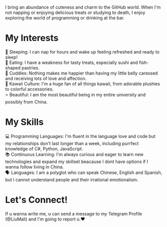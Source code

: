 I bring an abundance of cuteness and charm to the GitHub world. When I'm not napping or enjoying delicious treats or studying to death, I enjoy exploring the world of programming or drinking at the bar.

# My Interests
🌸 Sleeping: I can nap for hours and wake up feeling refreshed and ready to sleep!<br>
🍣 Eating: I have a weakness for tasty treats, especially sushi and fish-shaped pastries.<br>
💖 Cuddles: Nothing makes me happier than having my little belly caressed and receiving lots of love and affection.<br>
🌈 Kawaii Culture: I'm a huge fan of all things kawaii, from adorable plushies to colorful accessories.<br>
⭐ Beautiful: I am the most beautiful being in my entire university and possibly from China.<br>

# My Skills
💻 Programming Languages: I'm fluent in the language love and code but my relationships don't last longer than a week, including purrfect knowledge of C#, Python, JavaScript.<br>
📚 Continuous Learning: I'm always curious and eager to learn new technologies and expand my skillset beacause I dont have options if I wanna follow living in China.<br>
🗣️ Languages: I am a polyglot who can speak Chinese, English and Spanish, but I cannot understand people and their irrational emotionalism.<br>

# Let's Connect!
If u wanna write me, u can send a message to my Telegram Profile (@LiuMali) and I'm going to report u.❤️
